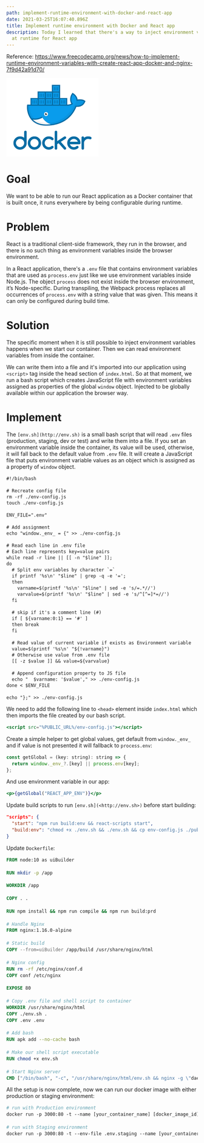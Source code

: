 ```yaml
---
path: implement-runtime-environment-with-docker-and-react-app
date: 2021-03-25T16:07:40.896Z
title: Implement runtime environment with Docker and React app
description: Today I learned that there's a way to inject environment variables
  at runtime for React app
---
```

Reference: https://www.freecodecamp.org/news/how-to-implement-runtime-environment-variables-with-create-react-app-docker-and-nginx-7f9d42a91d70/

![](../assets/docker.png)

# Goal

We want to be able to run our React application as a Docker container that is built once, it runs everywhere by being configurable during runtime.

# Problem

React is a traditional client-side framework, they run in the browser, and there is no such thing as environment variables inside the browser environment.

In a React application, there's a `.env` file that contains environment variables that are used as `process.env` just like we use environment variables inside Node.js. The object `process` does not exist inside the browser environment, it’s Node-specific. During transpiling, the Webpack process replaces all occurrences of `process.env` with a string value that was given. This means it can only be configured during build time.

# Solution

The specific moment when it is still possible to inject environment variables happens when we start our container. Then we can read environment variables from inside the container.

We can write them into a file and it's imported into our application using `<script>` tag inside the head section of `index.html`. So at that moment, we run a bash script which creates JavaScript file with environment variables assigned as properties of the global `window` object. Injected to be globally available within our application the browser way.

# Implement

The `[env.sh](http://env.sh)` is a small bash script that will read `.env` files (production, staging, dev or test) and write them into a file. If you set an environment variable inside the container, its value will be used, otherwise, it will fall back to the default value from `.env` file. It will create a JavaScript file that puts environment variable values as an object which is assigned as a property of `window` object.

```shellsession
#!/bin/bash

# Recreate config file
rm -rf ./env-config.js
touch ./env-config.js

ENV_FILE=".env"

# Add assignment
echo "window._env_ = {" >> ./env-config.js

# Read each line in .env file
# Each line represents key=value pairs
while read -r line || [[ -n "$line" ]];
do
  # Split env variables by character `=`
  if printf '%s\n' "$line" | grep -q -e '=';
  then
    varname=$(printf '%s\n' "$line" | sed -e 's/=.*//')
    varvalue=$(printf '%s\n' "$line" | sed -e 's/^[^=]*=//')
  fi

  # skip if it's a comment line (#)
  if [ ${varname:0:1} == '#' ]
  then break
  fi

  # Read value of current variable if exists as Environment variable
  value=$(printf '%s\n' "${!varname}")
  # Otherwise use value from .env file
  [[ -z $value ]] && value=${varvalue}

  # Append configuration property to JS file
  echo "  $varname: '$value'," >> ./env-config.js
done < $ENV_FILE

echo "};" >> ./env-config.js
```

We need to add the following line to `<head>` element inside `index.html` which then imports the file created by our bash script.

```jsx
<script src="%PUBLIC_URL%/env-config.js"></script>
```

Create a simple helper to get global values, get default from `window._env_` and if value is not presented it will fallback to `process.env`:

```jsx
const getGlobal = (key: string): string => {
  return window._env_?.[key] || process.env[key];
};
```

And use environment variable in our app:

```jsx
<p>{getGlobal("REACT_APP_ENV")}</p>
```

Update build scripts to run `[env.sh](<http://env.sh>)` before start building:

```json
"scripts": {
  "start": "npm run build:env && react-scripts start",
  "build:env": "chmod +x ./env.sh && ./env.sh && cp env-config.js ./public/",
}
```

Update `Dockerfile`:

```dockerfile
FROM node:10 as uiBuilder

RUN mkdir -p /app

WORKDIR /app

COPY . .

RUN npm install && npm run compile && npm run build:prd

# Handle Nginx
FROM nginx:1.16.0-alpine

# Static build
COPY --from=uiBuilder /app/build /usr/share/nginx/html

# Nginx config
RUN rm -rf /etc/nginx/conf.d
COPY conf /etc/nginx

EXPOSE 80

# Copy .env file and shell script to container
WORKDIR /usr/share/nginx/html
COPY ./env.sh .
COPY .env .env

# Add bash
RUN apk add --no-cache bash

# Make our shell script executable
RUN chmod +x env.sh

# Start Nginx server
CMD ["/bin/bash", "-c", "/usr/share/nginx/html/env.sh && nginx -g \"daemon off;\""]
```

All the setup is now complete, now we can run our docker image with either production or staging environment:

```dockerfile
# run with Production environment
docker run -p 3000:80 -t --name [your_container_name] [docker_image_id]

# run with Staging environment
docker run -p 3000:80 -t --env-file .env.staging --name [your_container_name] [docker_image_id]
```